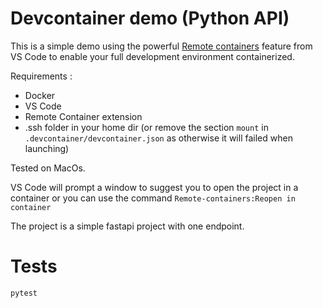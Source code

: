 # Devcontainer demo (Python API)
This is a simple demo using the powerful [Remote containers](https://code.visualstudio.com/docs/remote/containers) feature from VS Code to enable your full development environment containerized.

Requirements :
* Docker
* VS Code
* Remote Container extension
* .ssh folder in your home dir (or remove the section `mount` in `.devcontainer/devcontainer.json` as otherwise it will failed when launching)

Tested on MacOs.

VS Code will prompt a window to suggest you to open the project in a container or you can use the command `Remote-containers:Reopen in container`

The project is a simple fastapi project with one endpoint.


# Tests
```
pytest
```